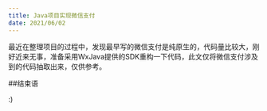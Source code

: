 ```yaml
---
title: Java项目实现微信支付
date: 2021/06/02
---
```


最近在整理项目的过程中，发现最早写的微信支付是纯原生的，代码量比较大，刚好近来无事，准备采用WxJava提供的SDK重构一下代码，此文仅将微信支付涉及到的代码抽取出来，仅供参考。

<!-- more -->


##结束语

:)


